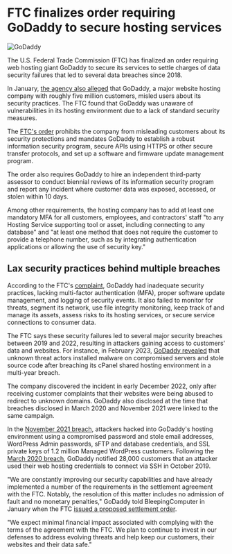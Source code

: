 # FTC finalizes order requiring GoDaddy to secure hosting services

![GoDaddy](https://www.bleepstatic.com/content/hl-images/2025/01/16/GoDaddy.jpg)

The U.S. Federal Trade Commission (FTC) has finalized an order requiring web hosting giant GoDaddy to secure its services to settle charges of data security failures that led to several data breaches since 2018.

In January, [the agency also alleged](https://www.bleepingcomputer.com/news/security/ftc-orders-godaddy-to-fix-poor-web-hosting-security-practices/) that GoDaddy, a major website hosting company with roughly five million customers, misled users about its security practices. The FTC found that GoDaddy was unaware of vulnerabilities in its hosting environment due to a lack of standard security measures.

The [FTC's order](https://www.ftc.gov/system/files/ftc%5Fgov/pdf/GoDaddy-D%26O.pdf) prohibits the company from misleading customers about its security protections and mandates GoDaddy to establish a robust information security program, secure APIs using HTTPS or other secure transfer protocols, and set up a software and firmware update management program.

The order also requires GoDaddy to hire an independent third-party assessor to conduct biennial reviews of its information security program and report any incident where customer data was exposed, accessed, or stolen within 10 days.

Among other requirements, the hosting company has to add at least one mandatory MFA for all customers, employees, and contractors' staff "to any Hosting Service supporting tool or asset, including connecting to any database" and "at least one method that does not require the customer to provide a telephone number, such as by integrating authentication applications or allowing the use of security key."

## Lax security practices behind multiple breaches

According to the FTC's [complaint](https://www.ftc.gov/system/files/ftc%5Fgov/pdf/GoDaddy-Complaint.pdf), GoDaddy had inadequate security practices, lacking multi-factor authentication (MFA), proper software update management, and logging of security events. It also failed to monitor for threats, segment its network, use file integrity monitoring, keep track of and manage its assets, assess risks to its hosting services, or secure service connections to consumer data.

The FTC says these security failures led to several major security breaches between 2019 and 2022, resulting in attackers gaining access to customers' data and websites. For instance, in February 2023, [GoDaddy revealed](https://www.bleepingcomputer.com/news/security/godaddy-hackers-stole-source-code-installed-malware-in-multi-year-breach/) that unknown threat actors installed malware on compromised servers and stole source code after breaching its cPanel shared hosting environment in a multi-year breach.

The company discovered the incident in early December 2022, only after receiving customer complaints that their websites were being abused to redirect to unknown domains. GoDaddy also disclosed at the time that breaches disclosed in March 2020 and November 2021 were linked to the same campaign.

In the [November 2021 breach](https://www.bleepingcomputer.com/news/security/godaddy-data-breach-hits-12-million-managed-wordpress-customers/), attackers hacked into GoDaddy's hosting environment using a compromised password and stole email addresses, WordPress Admin passwords, sFTP and database credentials, and SSL private keys of 1.2 million Managed WordPress customers. Following the [March 2020 breach](https://www.bleepingcomputer.com/news/security/godaddy-notifies-users-of-breached-hosting-accounts/), GoDaddy notified 28,000 customers that an attacker used their web hosting credentials to connect via SSH in October 2019.

"We are constantly improving our security capabilities and have already implemented a number of the requirements in the settlement agreement with the FTC. Notably, the resolution of this matter includes no admission of fault and no monetary penalties," GoDaddy told BleepingComputer in January when the FTC [issued a proposed settlement order](https://www.ftc.gov/news-events/news/press-releases/2025/01/ftc-takes-action-against-godaddy-alleged-lax-data-security-its-website-hosting-services).

"We expect minimal financial impact associated with complying with the terms of the agreement with the FTC. We plan to continue to invest in our defenses to address evolving threats and help keep our customers, their websites and their data safe."